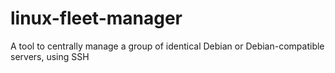 # linux-fleet-manager
A tool to centrally manage a group of identical Debian or Debian-compatible servers, using SSH
